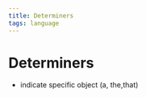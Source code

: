 ```yaml
---
title: Determiners
tags: language
---
```


# Determiners
- indicate specific object (a, the,that)












